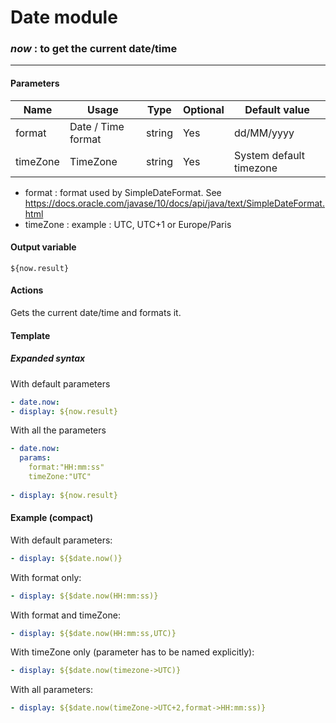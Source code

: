# Date module

### *now* : to get the current date/time

---

#### Parameters

|   Name        | Usage                                    | Type      | Optional | Default value           |
| ------------- | ---------------------------------------- | ----------|----------|-------------------------|
| format        | Date / Time format                       | string    | Yes      | dd/MM/yyyy              |
| timeZone      | TimeZone                                 | string    | Yes      | System default timezone |

- format : format used by SimpleDateFormat. See https://docs.oracle.com/javase/10/docs/api/java/text/SimpleDateFormat.html
- timeZone : example : UTC, UTC+1 or Europe/Paris

#### Output variable

    ${now.result}

#### Actions

Gets the current date/time and formats it.

#### Template

##### Expanded syntax

With default parameters

```yaml
- date.now:
- display: ${now.result}
```

With all the parameters

```yaml
- date.now:
  params:
    format:"HH:mm:ss"
    timeZone:"UTC"
  
- display: ${now.result}
```

#### Example (compact)

With default parameters:

```yaml
- display: ${$date.now()}
```

With format only:

```yaml
- display: ${$date.now(HH:mm:ss)}
```

With format and timeZone:

```yaml
- display: ${$date.now(HH:mm:ss,UTC)}
```

With timeZone only (parameter has to be named explicitly):

```yaml
- display: ${$date.now(timezone->UTC)}
```

With all parameters:

```yaml
- display: ${$date.now(timeZone->UTC+2,format->HH:mm:ss)}
```
